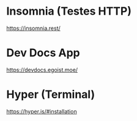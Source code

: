 # Insomnia (Testes HTTP)
https://insomnia.rest/

# Dev Docs App
https://devdocs.egoist.moe/

# Hyper (Terminal)
https://hyper.is/#installation